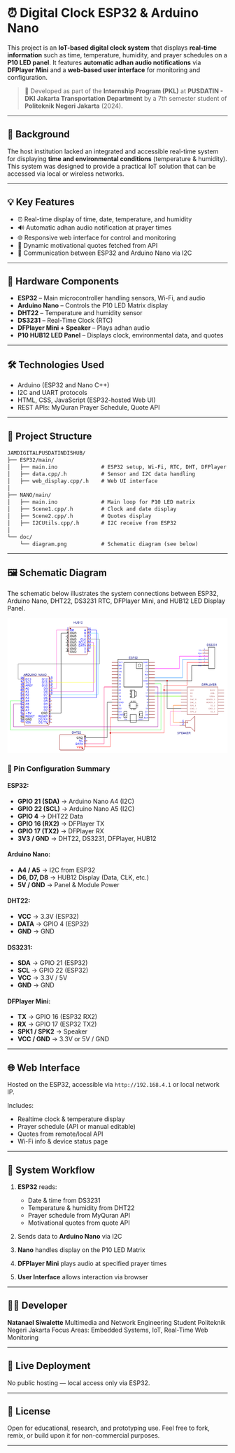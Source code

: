 # ⏰ Digital Clock ESP32 & Arduino Nano

This project is an **IoT-based digital clock system** that displays **real-time information** such as time, temperature, humidity, and prayer schedules on a **P10 LED panel**. It features **automatic adhan audio notifications** via **DFPlayer Mini** and a **web-based user interface** for monitoring and configuration.

> 📍 Developed as part of the **Internship Program (PKL)** at **PUSDATIN - DKI Jakarta Transportation Department** by a 7th semester student of **Politeknik Negeri Jakarta** (2024).

---

## 📌 Background

The host institution lacked an integrated and accessible real-time system for displaying **time and environmental conditions** (temperature & humidity). This system was designed to provide a practical IoT solution that can be accessed via local or wireless networks.

---

## 💡 Key Features

* ⏰ Real-time display of time, date, temperature, and humidity
* 🔊 Automatic adhan audio notification at prayer times
* 🌐 Responsive web interface for control and monitoring
* 📖 Dynamic motivational quotes fetched from API
* 🔄 Communication between ESP32 and Arduino Nano via I2C

---

## 🧰 Hardware Components

* **ESP32** – Main microcontroller handling sensors, Wi-Fi, and audio
* **Arduino Nano** – Controls the P10 LED Matrix display
* **DHT22** – Temperature and humidity sensor
* **DS3231** – Real-Time Clock (RTC)
* **DFPlayer Mini + Speaker** – Plays adhan audio
* **P10 HUB12 LED Panel** – Displays clock, environmental data, and quotes

---

## 🛠️ Technologies Used

* Arduino (ESP32 and Nano C++)
* I2C and UART protocols
* HTML, CSS, JavaScript (ESP32-hosted Web UI)
* REST APIs: MyQuran Prayer Schedule, Quote API

---

## 📂 Project Structure

```plaintext
JAMDIGITALPUSDATINDISHUB/
├── ESP32/main/
│   ├── main.ino              # ESP32 setup, Wi-Fi, RTC, DHT, DFPlayer
│   ├── data.cpp/.h           # Sensor and I2C data handling
│   ├── web_display.cpp/.h    # Web UI interface
│
├── NANO/main/
│   ├── main.ino              # Main loop for P10 LED matrix
│   ├── Scene1.cpp/.h         # Clock and date display
│   ├── Scene2.cpp/.h         # Quotes display
│   ├── I2CUtils.cpp/.h       # I2C receive from ESP32
│
└── doc/
    └── diagram.png           # Schematic diagram (see below)
```

---

## 🖼️ Schematic Diagram

The schematic below illustrates the system connections between ESP32, Arduino Nano, DHT22, DS3231 RTC, DFPlayer Mini, and HUB12 LED Display Panel.

![Schematic Diagram](doc/diagram.png)

### 🔌 Pin Configuration Summary

#### ESP32:

* **GPIO 21 (SDA)** → Arduino Nano A4 (I2C)
* **GPIO 22 (SCL)** → Arduino Nano A5 (I2C)
* **GPIO 4** → DHT22 Data
* **GPIO 16 (RX2)** → DFPlayer TX
* **GPIO 17 (TX2)** → DFPlayer RX
* **3V3 / GND** → DHT22, DS3231, DFPlayer, HUB12

#### Arduino Nano:

* **A4 / A5** → I2C from ESP32
* **D6, D7, D8** → HUB12 Display (Data, CLK, etc.)
* **5V / GND** → Panel & Module Power

#### DHT22:

* **VCC** → 3.3V (ESP32)
* **DATA** → GPIO 4 (ESP32)
* **GND** → GND

#### DS3231:

* **SDA** → GPIO 21 (ESP32)
* **SCL** → GPIO 22 (ESP32)
* **VCC** → 3.3V / 5V
* **GND** → GND

#### DFPlayer Mini:

* **TX** → GPIO 16 (ESP32 RX2)
* **RX** → GPIO 17 (ESP32 TX2)
* **SPK1 / SPK2** → Speaker
* **VCC / GND** → 3.3V or 5V / GND

---

## 🌐 Web Interface

Hosted on the ESP32, accessible via `http://192.168.4.1` or local network IP.

Includes:

* Realtime clock & temperature display
* Prayer schedule (API or manual editable)
* Quotes from remote/local API
* Wi-Fi info & device status page

---

## 🔁 System Workflow

1. **ESP32** reads:

   * Date & time from DS3231
   * Temperature & humidity from DHT22
   * Prayer schedule from MyQuran API
   * Motivational quotes from quote API
2. Sends data to **Arduino Nano** via I2C
3. **Nano** handles display on the P10 LED Matrix
4. **DFPlayer Mini** plays audio at specified prayer times
5. **User Interface** allows interaction via browser

---

## 👨‍💻 Developer

**Natanael Siwalette**
Multimedia and Network Engineering Student
Politeknik Negeri Jakarta
Focus Areas: Embedded Systems, IoT, Real-Time Web Monitoring

---

## 🚀 Live Deployment

No public hosting — local access only via ESP32.

---

## 📄 License

Open for educational, research, and prototyping use.
Feel free to fork, remix, or build upon it for non-commercial purposes.

---
